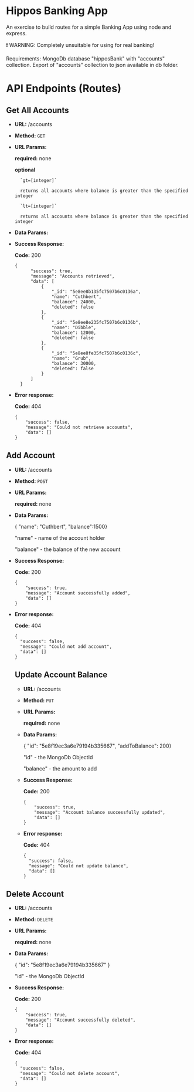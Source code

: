 # Hippos Banking App

An exercise to build routes for a simple Banking App using node and express.

:heavy_exclamation_mark: WARNING: Completely unsuitable for using for real banking!

Requirements:
MongoDb database "hipposBank" with "accounts" collection.
Export of "accounts" collection to json available in db folder.

# API Endpoints (Routes)

##  Get All Accounts
* **URL:** /accounts

* **Method:** `GET`

* **URL Params:** 
    
    **required:** none
    
    **optional**
        
        `gt=[integer]`
        
        returns all accounts where balance is greater than the specified integer
        
        `lt=[integer]`
        
        returns all accounts where balance is greater than the specified integer

* **Data Params:**

* **Success Response:**

    **Code:** 200
    ```
    {
          "success": true,
          "message": "Accounts retrieved",
          "data": [
              {
                  "_id": "5e8ee8b135fc7507b6c0136a",
                  "name": "Cuthbert",
                  "balance": 24000,
                  "deleted": false
              },
              {
                  "_id": "5e8ee8e235fc7507b6c0136b",
                  "name": "Dibble",
                  "balance": 12000,
                  "deleted": false
              },
              {
                  "_id": "5e8ee8fe35fc7507b6c0136c",
                  "name": "Grub",
                  "balance": 30000,
                  "deleted": false
              }
          ]
      }
    ```
  
* **Error response:**
  
    **Code:** 404
    ```
    {
        "success": false,
        "message": "Could not retrieve accounts",
        "data": []
    }
    ```

## Add Account

* **URL:** /accounts

* **Method:** `POST`

* **URL Params:**

    **required:** none

* **Data Params:**
 
    { "name": "Cuthbert", "balance":1500}

    "name" - name of the account holder

    "balance" - the balance of the new account

* **Success Response:**

    **Code:** 200
    ```
    {
        "success": true,
        "message": "Account successfully added",
        "data": []
    }
    ```
  
* **Error response:**
    
    **Code:** 404
    ```
    {
      "success": false,
      "message": "Could not add account",
      "data": []
    }
    ```
  
  ## Update Account Balance
  
  * **URL:** /accounts
  
  * **Method:** `PUT`
  
  * **URL Params:**
  
      **required:** none
  
  * **Data Params:**
   
      { "id": "5e8f19ec3a6e79194b335667", "addToBalance": 200}
  
      "id" - the MongoDb ObjectId
  
      "balance" - the amount to add
  
  * **Success Response:**
  
      **Code:** 200
      ```
      {
          "success": true,
          "message": "Account balance successfully updated",
          "data": []
      }
      ```
    
  * **Error response:**
      
      **Code:** 404
      ```
      {
        "success": false,
        "message": "Could not update balance",
        "data": []
      }
      ```
    
## Delete Account
  
  * **URL:** /accounts
  
  * **Method:** `DELETE`
  
  * **URL Params:**
  
      **required:** none
  
  * **Data Params:**
   
      { "id": "5e8f19ec3a6e79194b335667" }
  
      "id" - the MongoDb ObjectId
  
  * **Success Response:**
  
      **Code:** 200
      ```
      {
          "success": true,
          "message": "Account successfully deleted",
          "data": []
      }
      ```
    
  * **Error response:**
      
      **Code:** 404
      ```
      {
        "success": false,
        "message": "Could not delete account",
        "data": []
      }
      ```